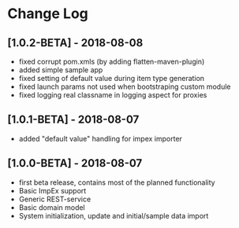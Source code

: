 # Change Log

## [1.0.2-BETA] - 2018-08-08
- fixed corrupt pom.xmls (by adding flatten-maven-plugin)
- added simple sample app
- fixed setting of default value during item type generation
- fixed launch params not used when bootstraping custom module
- fixed logging real classname in logging aspect for proxies 

## [1.0.1-BETA] - 2018-08-07
- added "default value" handling for impex importer

## [1.0.0-BETA] - 2018-08-07
- first beta release, contains most of the planned functionality
- Basic ImpEx support
- Generic REST-service
- Basic domain model
- System initialization, update and initial/sample data import 

